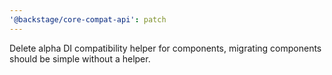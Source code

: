 ```yaml
---
'@backstage/core-compat-api': patch
---
```


Delete alpha DI compatibility helper for components, migrating components should be simple without a helper.
